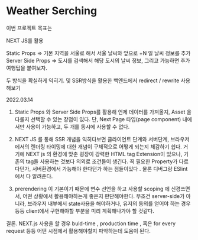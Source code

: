 # Weather Serching 

이번 프로젝트 목표는

NEXT JS를 활용

Static Props  => 기본 지역을 서울로 해서 서울 날씨와 앞으로 +N 일 날씨 정보를 추가
Server Side Props => 도시를 검색해서 해당 도시의 날씨 정보, 그리고 가능하면 추가 여행팁을 붙여보자.

두 방식을 확실하게 익히기. 및
SSR방식을 활용한 백엔드에서 redirect / rewrite 사용해보기


2022.03.14 

1. Static Props 와 Server Side Props를 활용해 언제 데이터를 가져올지, Asset 을 다룰지 선택할 수 있는 장점이 있다.
단, Next Page 타입(page component) 내에서만 사용이 가능하고, 두 개를 동시에 사용할 수 없다.

2. NEXT JS 를 통해 SSR 개념을 익히다보면 클라이언트 단계와 서버단계, 브라우저에서의 렌더링 타이밍에 대한 개념이 구체적으로 어떻게 되는지 체감하기 쉽다.
거기에 NEXT js 의 환경에 맞춘 굉장이 강력한 HTML tag Extension이 있으나, 기존의 tag들 사용하는 것보다 의외로 조건들이 생긴다. 꼭 필요한 Property가 다르다던가, 서버환경에서 가능해야 한다던가 하는 점들이있다 . 물론 디버그랑 ESlint 에서 다 알려준다.

3. prerendering 이 기본이기 때문에 변수 선언을 하고 사용할 scoping 에 신경쓰면서, 어떤 상황에서 활용해야하는게 좋은지 판단해야한다.
무조건 server-side가 아니라, 브라우저 내부에서 state사용을 해야하거나, 유저의 동의를 얻어야 하는 경우 등등 client에서 구현해야할 부분을 미리 계획해나가야 할 것같다.

결론. NEXT.js 사용을 할 경우 buld-time , production time , 혹은 for every request 등등 어떤 시점에서 활용해야할지 파악하는데 도움이 된다.
